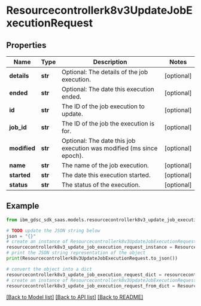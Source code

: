 # Resourcecontrollerk8v3UpdateJobExecutionRequest


## Properties

Name | Type | Description | Notes
------------ | ------------- | ------------- | -------------
**details** | **str** | Optional: The details of the job execution. | [optional] 
**ended** | **str** | Optional: The date this execution ended. | [optional] 
**id** | **str** | The ID of the job execution to update. | [optional] 
**job_id** | **str** | The ID of the job the execution is for. | [optional] 
**modified** | **str** | Optional: The date this job execution was modified (ms since epoch). | [optional] 
**name** | **str** | The name of the job execution. | [optional] 
**started** | **str** | The date this execution started. | [optional] 
**status** | **str** | The status of the execution. | [optional] 

## Example

```python
from ibm_gdsc_sdk_saas.models.resourcecontrollerk8v3_update_job_execution_request import Resourcecontrollerk8v3UpdateJobExecutionRequest

# TODO update the JSON string below
json = "{}"
# create an instance of Resourcecontrollerk8v3UpdateJobExecutionRequest from a JSON string
resourcecontrollerk8v3_update_job_execution_request_instance = Resourcecontrollerk8v3UpdateJobExecutionRequest.from_json(json)
# print the JSON string representation of the object
print(Resourcecontrollerk8v3UpdateJobExecutionRequest.to_json())

# convert the object into a dict
resourcecontrollerk8v3_update_job_execution_request_dict = resourcecontrollerk8v3_update_job_execution_request_instance.to_dict()
# create an instance of Resourcecontrollerk8v3UpdateJobExecutionRequest from a dict
resourcecontrollerk8v3_update_job_execution_request_from_dict = Resourcecontrollerk8v3UpdateJobExecutionRequest.from_dict(resourcecontrollerk8v3_update_job_execution_request_dict)
```
[[Back to Model list]](../README.md#documentation-for-models) [[Back to API list]](../README.md#documentation-for-api-endpoints) [[Back to README]](../README.md)


